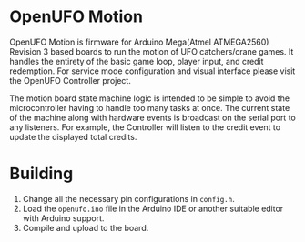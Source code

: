 # OpenUFO Motion
OpenUFO Motion is firmware for Arduino Mega(Atmel ATMEGA2560) Revision 3 based boards to run the motion of UFO catchers/crane games.  It handles the entirety of the basic game loop, player input, and credit redemption.  For service mode configuration and visual interface please visit the OpenUFO Controller project.

The motion board state machine logic is intended to be simple to avoid the microcontroller having to handle too many tasks at once.  The current state of the machine along with hardware events is broadcast on the serial port to any listeners.  For example, the Controller will listen to the credit event to update the displayed total credits.

# Building

1. Change all the necessary pin configurations in `config.h`.
2. Load the `openufo.ino` file in the Arduino IDE or another suitable editor with Arduino support.
3. Compile and upload to the board.